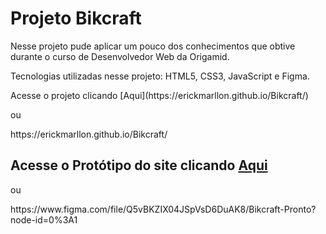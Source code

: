 # Projeto Bikcraft

<p> Nesse projeto pude aplicar um pouco dos conhecimentos que obtive durante o curso de Desenvolvedor Web da Origamid.</p>
<p> Tecnologias utilizadas nesse projeto: HTML5, CSS3, JavaScript e Figma. </p>
 Acesse o projeto clicando [Aqui](https://erickmarllon.github.io/Bikcraft/) 
<p> ou</p>
<p> https://erickmarllon.github.io/Bikcraft/</p>

## Acesse o Protótipo do site clicando [Aqui](https://www.figma.com/file/Q5vBKZIX04JSpVsD6DuAK8/Bikcraft-Pronto?node-id=0%3A1)
<p> ou </p>
<p> https://www.figma.com/file/Q5vBKZIX04JSpVsD6DuAK8/Bikcraft-Pronto?node-id=0%3A1 </p>
